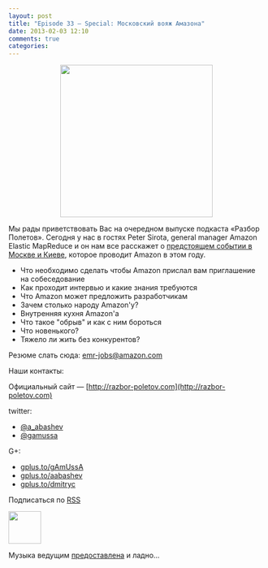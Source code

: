 ```yaml
---
layout: post
title: "Episode 33 — Special: Московский вояж Амазона"
date: 2013-02-03 12:10
comments: true
categories: 
---
```


<div class="separator" style="clear: both; text-align: center;">
<a href="https://raw.github.com/razbor-poletov/razbor-poletov.github.com/source/source/images/razbor_33_text.png" imageanchor="1" style="margin-left: 1em; margin-right: 1em;"><img border="0" height="300" src="https://raw.github.com/razbor-poletov/razbor-poletov.github.com/source/source/images/razbor_33_text.png" width="300" /></a></div>

Мы рады приветствовать Вас на очередном выпуске подкаста «Разбор Полетов». Сегодня у нас в гостях Peter Sirota, general manager Amazon Elastic MapReduce и он нам все расскажет о [предстоящем событии в Москве и Киеве](http://awsmoscow2013.s3-website-us-east-1.amazonaws.com/), которое проводит Amazon в этом году.

- Что необходимо сделать чтобы Amazon прислал вам приглашение на собеседование
- Как проходит интервью и какие знания требуются
- Что Amazon может предложить разработчикам
- Зачем столько народу Amazon'у?
- Внутренняя кухня Amazon'а
- Что такое "обрыв" и как с ним бороться
- Что новенького?
- Тяжело ли жить без конкурентов?

Резюме слать сюда: [emr-jobs@amazon.com](mailto:emr-jobs@amazon.com)

Наши контакты:

Официальный сайт — [http://razbor-poletov.com](http://razbor-poletov.com)

twitter: 

 * [@a_abashev](https://twitter.com/#!/a_abashev) 
 * [@gamussa](https://twitter.com/#!/gamussa)

G+:

 * [gplus.to/gAmUssA](http://gplus.to/gAmUssA) 
 * [gplus.to/aabashev](http://gplus.to/aabashev) 
 * [gplus.to/dmitryc](http://gplus.to/dmitryc)

<!-- player goes here-->

<audio preload="none">
  <source src="http://traffic.libsyn.com/razborpoletov/razbor_33.mp3" type="audio/mp3" />
  Your browser does not support the audio tag.
</audio>

Подписаться по [RSS](http://feeds.feedburner.com/razbor-podcast)

<!-- episode file link goes here-->
<a href="http://traffic.libsyn.com/razborpoletov/razbor_33.mp3" imageanchor="1" style="clear: left; margin-bottom: 1em; margin-left: auto; margin-right: 2em;"><img border="0" height="64" src="http://2.bp.blogspot.com/-qkfh8Q--dks/T0gixAMzuII/AAAAAAAAHD0/O5LbF3vvBNQ/s200/1330127522_mp3.png" width="64" /></a>

Музыка ведущим [предоставлена](http://www.audiobank.fm/single-music/27/111/More-And-Less/) и ладно...